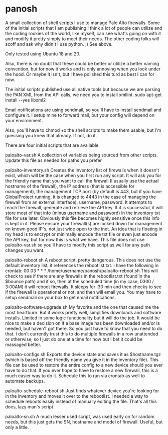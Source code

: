 # panosh


A small collection of shell scripts I use to manage Palo Alto firewalls.  Some of the initial scripts that I am publishing I think a lot of people can utilize and the coding rookies of the world, like myself, can see what's going on with it and modify it pretty simply to meet their needs.  The other coding folks will scoff and ask why didn't I use python.  ;)  See above.

Only tested using Ubuntu 18 and 20.

Also, there is no doubt that these could be better or utilize a better naming convention, but for now it works and is only annoying when you look under the hood.  Or maybe it isn't, but I have polished this turd as best I can for now.

The initial scripts published use all native tools but because we are parsing the PAN XML from the API calls, we need you to install xmllint.
  sudo apt-get install --yes libxml2

Email notifications are using sendmail, so you'll have to install sendmail and configure it.  I setup mine to forward mail, but your config will depend on your environment.

Also, you'll have to chmod +x the shell scripts to make them usable, but I'm guessing you knew that already.  If not, do it.


There are four initial scripts that are available

paloalto-var.sh
  A collection of variables being sourced from other scripts.  Update this file as needed for paths you prefer
  
paloalto-inventory.sh
  Creates the inventory list of firewalls when it doesn't exist, which will be the case when you first run any script.  It will ask you for the friendly name that you want to call the firewall (I usually use the actual hostname of the firewall), the IP address (that is accessible for management), the management TCP port (by default is 443, but if you have GlobalProtect running, it is changed to 4443 in the case of managing the firewall from an external interface), username, password.   It attempts to reach the firewall, generate and retrieve the API key.  If it is successful, it will store most of that info (minus username and password) in the inventory txt file for use later.  Obviously this file becomes highly sensitive once this info is kept in it.  Please ensure your firewall(s) are locked down for management on known good IP's, not just wide open to the inet.  An idea that is floating in my head is to encrypt or minimally encode the txt file or even just encode the API key, but for now this is what we have.
  This file does not use paloalto-var.sh so you'll have to modify this script as well for any path changes you want.

paloalto-reboot.sh
  A reboot script, pretty dangerous.
  This does not use the default inventory list, it references the rebootlist.txt.
  I have the following in crontab:
     00 03 * * * /home/username/panosh/paloalto-reboot.sh
  This will check to see if there are any firewalls in the rebootlist.txt (found in the $bounce path) and if so, then at the scheduled time (in my case, 0300 / 3:00AM) it will reboot firewalls.
  It sleeps for :30 min and then checks to see if the firewall is operational or not, and then will email you.  You may have to setup sendmail on your box to get email notifications.
  
paloalto-software-upgrade.sh
  My favorite and the one that caused me the most heartburn.  But it works pretty well, simplifies downloads and software installs.  Limited in some logic functionality but it will do the job.  It would be nice to make a decision on if a base image has been downloaded and/or is needed, but haven't got there.  So you just have to know that you need to do that.  I don't currently trust this to do multiple firewalls in a row unattended or otherwise, so I just do one at a time for now but I bet it could be massaged better.
  
  
paloalto-configs.sh
  Exports the device state and saves it as $hostname.tgz (which is based off the friendly name you give it in the inventory file).  This file can be used to restore the entire config to a new device should you ever have to do that.  If you ever hope to have to restore a new firewall, this is a much easier way to do it.  Schedule this to run via crontab as well to automate backups.

paloalto-schedule-reboot.sh
  Just finds whatever device you're looking for in the inventory and moves it over to the rebootlist.  I needed a way to schedule reboots easily instead of manually editing the file.  That's all this does, lazy man's script.

paloalto-sn.sh
  A much lesser used script, was used early on for random needs, but this just gets the SN, hostname and model of firewall.  Useful, but only a little.
